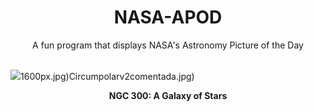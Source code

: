 <div align="center">
  <h1>
    NASA-APOD
  </h1>
</div>
  
<div align="center">
  A fun program that displays NASA's Astronomy Picture of the Day
</div>

<br>

![](https://apod.nasa.gov/apod/image/2412/Ngc300_Stern_7032.jpg)1600px.jpg)Circumpolarv2comentada.jpg)

<p align = "center">
  <b>NGC 300: A Galaxy of Stars</b>
</p>
